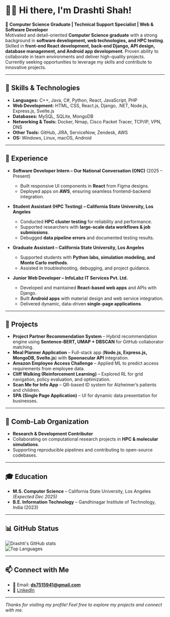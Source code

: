 # 👩‍💻 Hi there, I'm Drashti Shah!  

🚀 **Computer Science Graduate | Technical Support Specialist | Web & Software Developer**  
Motivated and detail-oriented **Computer Science graduate** with a strong background in **software development, web technologies, and HPC testing**. Skilled in **front-end React development, back-end Django, API design, database management, and Android app development**. Proven ability to collaborate in team environments and deliver high-quality projects. Currently seeking opportunities to leverage my skills and contribute to innovative projects.  

---

## 🔧 Skills & Technologies  

- **Languages:** C++, Java, C#, Python, React, JavaScript, PHP  
- **Web Development:** HTML, CSS, React.js, Django, .NET, Node.js, Express.js, Svelte.js  
- **Databases:** MySQL, SQLite, MongoDB  
- **Networking & Tools:** Docker, Nmap, Cisco Packet Tracer, TCP/IP, VPN, DNS  
- **Other Tools:** GitHub, JIRA, ServiceNow, Zendesk, AWS  
- **OS:** Windows, Linux, macOS, Android  

---

## 💼 Experience  

- **Software Developer Intern – Our National Conversation (ONC)** (2025 – Present)  
  - Built responsive UI components in **React** from Figma designs.  
  - Deployed apps on **AWS**, ensuring seamless frontend-backend integration.

- **Student Assistant (HPC Testing) – California State University, Los Angeles**  
  - Conducted **HPC cluster testing** for reliability and performance.  
  - Supported researchers with **large-scale data workflows & job submissions**.  
  - Debugged **data pipeline errors** and documented testing results.  

- **Graduate Assistant – California State University, Los Angeles**  
  - Supported students with **Python labs, simulation modeling, and Monte Carlo methods**.  
  - Assisted in troubleshooting, debugging, and project guidance.  

- **Junior Web Developer – InfoLabz IT Services Pvt. Ltd.**   
  - Developed and maintained **React-based web apps** and APIs with Django.  
  - Built **Android apps** with material design and web service integration.  
  - Delivered dynamic, data-driven **single-page applications**.  

---

## 📂 Projects  

- **Project Partner Recommendation System** – Hybrid recommendation engine using **Sentence-BERT, UMAP + DBSCAN** for GitHub collaborator matching.  
- **Meal Planner Application** – Full-stack app (**Node.js, Express.js, MongoDB, Svelte.js**) with **Spoonacular API** integration.  
- **Amazon Employee Access Challenge** – Applied ML to predict access requirements from employee data.  
- **Cliff Walking (Reinforcement Learning)** – Explored RL for grid navigation, policy evaluation, and optimization.  
- **Scan Me for Info App** – QR-based ID system for Alzheimer’s patients and children.  
- **SPA (Single Page Application)** – UI for dynamic data presentation for businesses.  

---

## 🔬 Comb-Lab Organization

- **Research & Development Contributor**  
 - Collaborating on computational research projects in **HPC & molecular simulations**.  
 - Supporting reproducible pipelines and contributing to open-source codebases.

---

## 🎓 Education  

- **M.S. Computer Science** – California State University, Los Angeles *(Expected Dec 2025)*  
- **B.E. Information Technology** – Gandhinagar Institute of Technology, India (2023)  

---

## 📊 GitHub Status  

![Drashti's GitHub stats](https://github-readme-stats.vercel.app/api?username=dshah2924&show_icons=true&theme=radical)  
![Top Languages](https://github-readme-stats.vercel.app/api/top-langs/?username=dshah2924&layout=compact&theme=radical)  

---

## 📫 Connect with Me  

- 📧 Email: **ds7515941@gmail.com**  
- 💼 [LinkedIn](https://www.linkedin.com/in/sdrashti29/)  

---
 *Thanks for visiting my profile! Feel free to explore my projects and connect with me.*  

